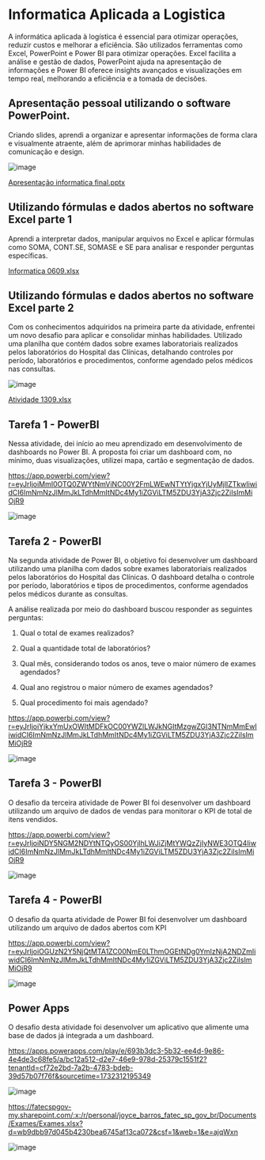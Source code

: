 # Informatica Aplicada a Logistica

A informática aplicada à logística é essencial para otimizar operações, reduzir custos e melhorar a eficiência. São utilizados ferramentas como Excel, PowerPoint e Power BI para otimizar operações. Excel facilita a análise e gestão de dados, PowerPoint ajuda na apresentação de informações e Power BI oferece insights avançados e visualizações em tempo real, melhorando a eficiência e a tomada de decisões.

## Apresentação pessoal utilizando o software PowerPoint.

Criando slides, aprendi a organizar e apresentar informações de forma clara e visualmente atraente, além de aprimorar minhas habilidades de comunicação e design.

![image](https://github.com/user-attachments/assets/70f43d93-a0a5-4e2c-a794-b9b5d6e70414)

[Apresentação informatica final.pptx](https://github.com/user-attachments/files/17007305/Apresentacao.informatica.final.pptx)

## Utilizando fórmulas e dados abertos no software Excel parte 1

Aprendi a interpretar dados, manipular arquivos no Excel e aplicar fórmulas como SOMA, CONT.SE, SOMASE e SE para analisar e responder perguntas específicas.

[Informatica 0609.xlsx](https://github.com/user-attachments/files/17007315/Informatica.0609.xlsx)

## Utilizando fórmulas e dados abertos no software Excel parte 2

Com os conhecimentos adquiridos na primeira parte da atividade, enfrentei um novo desafio para aplicar e consolidar minhas habilidades.
Utilizado uma planilha que contém dados sobre exames laboratoriais realizados pelos laboratórios do Hospital das Clínicas, detalhando controles por período, laboratórios e procedimentos, conforme agendado pelos médicos nas consultas.

![image](https://github.com/user-attachments/assets/e5bf7379-2d03-4e7d-b86c-2a35d3958b40)


[Atividade 1309.xlsx](https://github.com/user-attachments/files/17007343/Atividade.1309.xlsx)

## Tarefa 1 - PowerBI

Nessa atividade, dei início ao meu aprendizado em desenvolvimento de dashboards no Power BI. A proposta foi criar um dashboard com, no mínimo, duas visualizações, utilizei mapa, cartão e segmentação de dados.

https://app.powerbi.com/view?r=eyJrIjoiMmI0OTQ0ZWYtNmViNC00Y2FmLWEwNTYtYjgxYjUyMjllZTkwIiwidCI6ImNmNzJlMmJkLTdhMmItNDc4My1iZGViLTM5ZDU3YjA3Zjc2ZiIsImMiOjR9

![image](https://github.com/user-attachments/assets/e5f03712-64e4-4c00-a222-188577416baf)

## Tarefa 2 - PowerBI

Na segunda atividade de Power BI, o objetivo foi desenvolver um dashboard utilizando uma planilha com dados sobre exames laboratoriais realizados pelos laboratórios do Hospital das Clínicas. O dashboard detalha o controle por período, laboratórios e tipos de procedimentos, conforme agendados pelos médicos durante as consultas.

A análise realizada por meio do dashboard buscou responder as seguintes perguntas:

1. Qual o total de exames realizados?
2. Qual a quantidade total de laboratórios?
3. Qual mês, considerando todos os anos, teve o maior número de exames agendados?
4. Qual ano registrou o maior número de exames agendados?

5. Qual procedimento foi mais agendado?

https://app.powerbi.com/view?r=eyJrIjoiYjkxYmUxOWItMDFkOC00YWZlLWJkNGItMzgwZGI3NTNmMmEwIiwidCI6ImNmNzJlMmJkLTdhMmItNDc4My1iZGViLTM5ZDU3YjA3Zjc2ZiIsImMiOjR9

![image](https://github.com/user-attachments/assets/d9b5b161-f3a0-4a55-b202-48377690ac50)

## Tarefa 3 - PowerBI

O desafio da terceira atividade de Power BI foi desenvolver um dashboard utilizando um arquivo de dados de vendas para monitorar o KPI de total de itens vendidos.

https://app.powerbi.com/view?r=eyJrIjoiNDY5NGM2NDYtNTQyOS00YjlhLWJiZjMtYWQzZjIyNWE3OTQ4IiwidCI6ImNmNzJlMmJkLTdhMmItNDc4My1iZGViLTM5ZDU3YjA3Zjc2ZiIsImMiOjR9

![image](https://github.com/user-attachments/assets/04a8ac04-efdc-4214-ab61-8f03e87c6b8c)


## Tarefa 4 - PowerBI

O desafio da quarta atividade de Power BI foi desenvolver um dashboard utilizando um arquivo de dados abertos com KPI

https://app.powerbi.com/view?r=eyJrIjoiOGUzN2Y5NjQtMTA1ZC00NmE0LThmOGEtNDg0YmIzNjA2NDZmIiwidCI6ImNmNzJlMmJkLTdhMmItNDc4My1iZGViLTM5ZDU3YjA3Zjc2ZiIsImMiOjR9

![image](https://github.com/user-attachments/assets/84c19504-c141-459b-98cb-31f2bfb37af7)


## Power Apps

O desafio desta atividade foi desenvolver um aplicativo que alimente uma base de dados já integrada a um dashboard.

https://apps.powerapps.com/play/e/693b3dc3-5b32-ee4d-9e86-4e4de3c68fe5/a/bc12a512-d2e7-46e9-978d-25379c1551f2?tenantId=cf72e2bd-7a2b-4783-bdeb-39d57b07f76f&sourcetime=1732312195349

![image](https://github.com/user-attachments/assets/c9560761-1e71-4773-a57d-6d82f8b0d19b)

https://fatecspgov-my.sharepoint.com/:x:/r/personal/joyce_barros_fatec_sp_gov_br/Documents/Exames/Exames.xlsx?d=wb9dbb97d045b4230bea6745af13ca072&csf=1&web=1&e=ajqWxn

![image](https://github.com/user-attachments/assets/8657c59e-a7c6-4cc5-86c7-bd317c5c4923)




